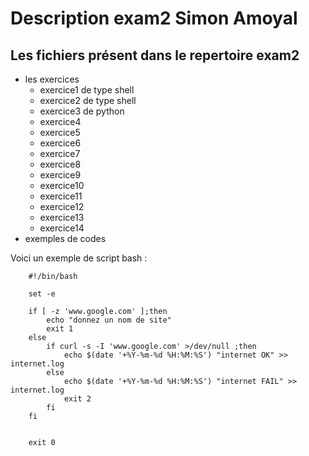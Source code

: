 # Description exam2 Simon Amoyal


## Les fichiers présent dans le repertoire exam2

* les exercices
    * exercice1 de type shell
    * exercice2 de type shell
    * exercice3 de python
    * exercice4
    * exercice5
    * exercice6
    * exercice7
    * exercice8
    * exercice9
    * exercice10
    * exercice11
    * exercice12
    * exercice13
    * exercice14
* exemples de codes

Voici un exemple de script bash :

        #!/bin/bash

        set -e

        if [ -z 'www.google.com' ];then
            echo "donnez un nom de site"
            exit 1
        else
            if curl -s -I 'www.google.com' >/dev/null ;then
                echo $(date '+%Y-%m-%d %H:%M:%S') "internet OK" >> internet.log
            else
                echo $(date '+%Y-%m-%d %H:%M:%S') "internet FAIL" >> internet.log
                exit 2
            fi
        fi


        exit 0


